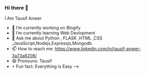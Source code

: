 ### Hi there 👋
I Am Tausif Anwer

- 🔭 I’m currently working on Blogify
- 🌱 I’m currently learning Web Devlopment
- 💬 Ask me about  Python , FLASK ,HTML ,CSS ,JavaScript,Nodejs,Expressjs,Mongodb
- 📫 How to reach me: https://www.linkedin.com/in/tausif-anwer-3a73a8208/
- 😄 Pronouns: Tausif 
- ⚡ Fun fact: Everything is Easy 
-->
